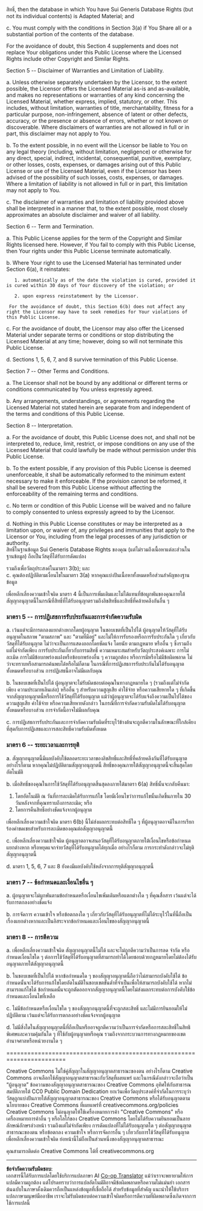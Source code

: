 <!--
CO_OP_TRANSLATOR_METADATA:
{
  "original_hash": "45ab63a2cd8f5faef6c9b150618837a4",
  "translation_date": "2025-08-29T09:15:17+00:00",
  "source_file": "lessons/sketchnotes/LICENSE.md",
  "language_code": "th"
}
-->
สิทธิ์, then the database in which You have Sui Generis Database Rights (but not its individual contents) is Adapted Material; and  

  c. You must comply with the conditions in Section 3(a) if You Share all or a substantial portion of the contents of the database.  

For the avoidance of doubt, this Section 4 supplements and does not replace Your obligations under this Public License where the Licensed Rights include other Copyright and Similar Rights.  


Section 5 -- Disclaimer of Warranties and Limitation of Liability.  

  a. Unless otherwise separately undertaken by the Licensor, to the extent possible, the Licensor offers the Licensed Material as-is and as-available, and makes no representations or warranties of any kind concerning the Licensed Material, whether express, implied, statutory, or other. This includes, without limitation, warranties of title, merchantability, fitness for a particular purpose, non-infringement, absence of latent or other defects, accuracy, or the presence or absence of errors, whether or not known or discoverable. Where disclaimers of warranties are not allowed in full or in part, this disclaimer may not apply to You.  

  b. To the extent possible, in no event will the Licensor be liable to You on any legal theory (including, without limitation, negligence) or otherwise for any direct, special, indirect, incidental, consequential, punitive, exemplary, or other losses, costs, expenses, or damages arising out of this Public License or use of the Licensed Material, even if the Licensor has been advised of the possibility of such losses, costs, expenses, or damages. Where a limitation of liability is not allowed in full or in part, this limitation may not apply to You.  

  c. The disclaimer of warranties and limitation of liability provided above shall be interpreted in a manner that, to the extent possible, most closely approximates an absolute disclaimer and waiver of all liability.  


Section 6 -- Term and Termination.  

  a. This Public License applies for the term of the Copyright and Similar Rights licensed here. However, if You fail to comply with this Public License, then Your rights under this Public License terminate automatically.  

  b. Where Your right to use the Licensed Material has terminated under Section 6(a), it reinstates:  

       1. automatically as of the date the violation is cured, provided it is cured within 30 days of Your discovery of the violation; or  

       2. upon express reinstatement by the Licensor.  

     For the avoidance of doubt, this Section 6(b) does not affect any right the Licensor may have to seek remedies for Your violations of this Public License.  

  c. For the avoidance of doubt, the Licensor may also offer the Licensed Material under separate terms or conditions or stop distributing the Licensed Material at any time; however, doing so will not terminate this Public License.  

  d. Sections 1, 5, 6, 7, and 8 survive termination of this Public License.  


Section 7 -- Other Terms and Conditions.  

  a. The Licensor shall not be bound by any additional or different terms or conditions communicated by You unless expressly agreed.  

  b. Any arrangements, understandings, or agreements regarding the Licensed Material not stated herein are separate from and independent of the terms and conditions of this Public License.  


Section 8 -- Interpretation.  

  a. For the avoidance of doubt, this Public License does not, and shall not be interpreted to, reduce, limit, restrict, or impose conditions on any use of the Licensed Material that could lawfully be made without permission under this Public License.  

  b. To the extent possible, if any provision of this Public License is deemed unenforceable, it shall be automatically reformed to the minimum extent necessary to make it enforceable. If the provision cannot be reformed, it shall be severed from this Public License without affecting the enforceability of the remaining terms and conditions.  

  c. No term or condition of this Public License will be waived and no failure to comply consented to unless expressly agreed to by the Licensor.  

  d. Nothing in this Public License constitutes or may be interpreted as a limitation upon, or waiver of, any privileges and immunities that apply to the Licensor or You, including from the legal processes of any jurisdiction or authority.  
สิทธิ์ในฐานข้อมูล Sui Generis Database Rights ของคุณ (แต่ไม่รวมถึงเนื้อหาแต่ละส่วนในฐานข้อมูล) ถือเป็นวัสดุที่ได้รับการดัดแปลง  

รวมถึงเพื่อวัตถุประสงค์ในมาตรา 3(b); และ  
c. คุณต้องปฏิบัติตามเงื่อนไขในมาตรา 3(a) หากคุณแบ่งปันเนื้อหาทั้งหมดหรือส่วนสำคัญของฐานข้อมูล  

เพื่อหลีกเลี่ยงความเข้าใจผิด มาตรา 4 นี้เป็นการเพิ่มเติมและไม่ได้แทนที่ข้อผูกพันของคุณภายใต้สัญญาอนุญาตนี้ในกรณีที่สิทธิ์ที่ได้รับอนุญาตรวมถึงลิขสิทธิ์และสิทธิ์ที่คล้ายคลึงกันอื่น ๆ  

### มาตรา 5 -- การปฏิเสธการรับประกันและการจำกัดความรับผิด  

a. เว้นแต่จะมีการตกลงแยกต่างหากโดยผู้อนุญาต ในขอบเขตที่เป็นไปได้ ผู้อนุญาตให้วัสดุที่ได้รับอนุญาตในสภาพ "ตามสภาพ" และ "ตามที่มีอยู่" และไม่ให้การรับรองหรือการรับประกันใด ๆ เกี่ยวกับวัสดุที่ได้รับอนุญาต ไม่ว่าจะเป็นการแสดงออกโดยชัดแจ้ง โดยนัย ตามกฎหมาย หรืออื่น ๆ ซึ่งรวมถึงแต่ไม่จำกัดเพียง การรับประกันเกี่ยวกับกรรมสิทธิ์ ความเหมาะสมสำหรับวัตถุประสงค์เฉพาะ การไม่ละเมิด การไม่มีข้อบกพร่องแฝงหรือข้อบกพร่องอื่น ๆ ความถูกต้อง หรือการมีหรือไม่มีข้อผิดพลาด ไม่ว่าจะทราบหรือสามารถค้นพบได้หรือไม่ก็ตาม ในกรณีที่การปฏิเสธการรับประกันไม่ได้รับอนุญาตทั้งหมดหรือบางส่วน การปฏิเสธนี้อาจไม่มีผลกับคุณ  

b. ในขอบเขตที่เป็นไปได้ ผู้อนุญาตจะไม่รับผิดชอบต่อคุณในทางกฎหมายใด ๆ (รวมถึงแต่ไม่จำกัดเพียง ความประมาทเลินเล่อ) หรืออื่น ๆ สำหรับความสูญเสีย ค่าใช้จ่าย หรือความเสียหายใด ๆ ที่เกิดขึ้นจากสัญญาอนุญาตนี้หรือการใช้วัสดุที่ได้รับอนุญาต แม้ว่าผู้อนุญาตจะได้รับแจ้งถึงความเป็นไปได้ของความสูญเสีย ค่าใช้จ่าย หรือความเสียหายดังกล่าว ในกรณีที่การจำกัดความรับผิดไม่ได้รับอนุญาตทั้งหมดหรือบางส่วน การจำกัดนี้อาจไม่มีผลกับคุณ  

c. การปฏิเสธการรับประกันและการจำกัดความรับผิดที่ระบุไว้ข้างต้นจะถูกตีความในลักษณะที่ใกล้เคียงที่สุดกับการปฏิเสธและการสละสิทธิ์ความรับผิดทั้งหมด  

### มาตรา 6 -- ระยะเวลาและการยุติ  

a. สัญญาอนุญาตนี้มีผลบังคับใช้ตลอดระยะเวลาของลิขสิทธิ์และสิทธิ์ที่คล้ายคลึงกันที่ได้รับอนุญาต อย่างไรก็ตาม หากคุณไม่ปฏิบัติตามสัญญาอนุญาตนี้ สิทธิ์ของคุณภายใต้สัญญาอนุญาตนี้จะสิ้นสุดโดยอัตโนมัติ  

b. เมื่อสิทธิ์ของคุณในการใช้วัสดุที่ได้รับอนุญาตสิ้นสุดลงภายใต้มาตรา 6(a) สิทธิ์นั้นจะกลับคืนมา:  

1. โดยอัตโนมัติ ณ วันที่การละเมิดได้รับการแก้ไข โดยมีเงื่อนไขว่าการแก้ไขนั้นเกิดขึ้นภายใน 30 วันหลังจากที่คุณทราบถึงการละเมิด; หรือ  
2. โดยการคืนสิทธิ์อย่างชัดแจ้งจากผู้อนุญาต  

เพื่อหลีกเลี่ยงความเข้าใจผิด มาตรา 6(b) นี้ไม่ส่งผลกระทบต่อสิทธิ์ใด ๆ ที่ผู้อนุญาตอาจมีในการเรียกร้องค่าชดเชยสำหรับการละเมิดของคุณต่อสัญญาอนุญาตนี้  

c. เพื่อหลีกเลี่ยงความเข้าใจผิด ผู้อนุญาตอาจเสนอวัสดุที่ได้รับอนุญาตภายใต้เงื่อนไขหรือข้อกำหนดแยกต่างหาก หรือหยุดแจกจ่ายวัสดุที่ได้รับอนุญาตได้ทุกเมื่อ อย่างไรก็ตาม การกระทำดังกล่าวจะไม่ยุติสัญญาอนุญาตนี้  

d. มาตรา 1, 5, 6, 7 และ 8 ยังคงมีผลบังคับใช้หลังจากการยุติสัญญาอนุญาตนี้  

### มาตรา 7 -- ข้อกำหนดและเงื่อนไขอื่น ๆ  

a. ผู้อนุญาตจะไม่ผูกพันตามข้อกำหนดหรือเงื่อนไขเพิ่มเติมหรือแตกต่างใด ๆ ที่คุณสื่อสาร เว้นแต่จะได้รับการตกลงอย่างชัดแจ้ง  

b. การจัดการ ความเข้าใจ หรือข้อตกลงใด ๆ เกี่ยวกับวัสดุที่ได้รับอนุญาตที่ไม่ได้ระบุไว้ในที่นี้ถือเป็นเรื่องแยกต่างหากและเป็นอิสระจากข้อกำหนดและเงื่อนไขของสัญญาอนุญาตนี้  

### มาตรา 8 -- การตีความ  

a. เพื่อหลีกเลี่ยงความเข้าใจผิด สัญญาอนุญาตนี้ไม่ได้ และจะไม่ถูกตีความว่าเป็นการลด จำกัด หรือกำหนดเงื่อนไขใด ๆ ต่อการใช้วัสดุที่ได้รับอนุญาตที่สามารถทำได้โดยชอบด้วยกฎหมายโดยไม่ต้องได้รับอนุญาตภายใต้สัญญาอนุญาตนี้  

b. ในขอบเขตที่เป็นไปได้ หากข้อกำหนดใด ๆ ของสัญญาอนุญาตนี้ถือว่าไม่สามารถบังคับใช้ได้ ข้อกำหนดนั้นจะได้รับการแก้ไขโดยอัตโนมัติในขอบเขตขั้นต่ำที่จำเป็นเพื่อให้สามารถบังคับใช้ได้ หากไม่สามารถแก้ไขได้ ข้อกำหนดนั้นจะถูกตัดออกจากสัญญาอนุญาตนี้โดยไม่ส่งผลกระทบต่อการบังคับใช้ข้อกำหนดและเงื่อนไขที่เหลือ  

c. ไม่มีข้อกำหนดหรือเงื่อนไขใด ๆ ของสัญญาอนุญาตนี้ที่จะถูกสละสิทธิ์ และไม่มีการยินยอมให้ไม่ปฏิบัติตาม เว้นแต่จะได้รับการตกลงอย่างชัดแจ้งจากผู้อนุญาต  

d. ไม่มีสิ่งใดในสัญญาอนุญาตนี้ที่ถือเป็นหรืออาจถูกตีความว่าเป็นการจำกัดหรือการสละสิทธิ์ในสิทธิพิเศษและความคุ้มกันใด ๆ ที่ใช้กับผู้อนุญาตหรือคุณ รวมถึงจากกระบวนการทางกฎหมายของเขตอำนาจศาลหรือหน่วยงานใด ๆ  

=======================================================================  

Creative Commons ไม่ใช่คู่สัญญาในสัญญาอนุญาตสาธารณะของตน อย่างไรก็ตาม Creative Commons อาจเลือกใช้สัญญาอนุญาตสาธารณะกับวัสดุที่เผยแพร่ และในกรณีดังกล่าวจะถือว่าเป็น “ผู้อนุญาต” ข้อความของสัญญาอนุญาตสาธารณะของ Creative Commons อุทิศให้กับสาธารณสมบัติภายใต้ CC0 Public Domain Dedication ยกเว้นเพื่อวัตถุประสงค์ที่จำกัดในการระบุว่าวัสดุถูกแบ่งปันภายใต้สัญญาอนุญาตสาธารณะของ Creative Commons หรือได้รับอนุญาตตามนโยบายของ Creative Commons ที่เผยแพร่ที่ creativecommons.org/policies Creative Commons ไม่อนุญาตให้ใช้เครื่องหมายการค้า "Creative Commons" หรือเครื่องหมายการค้าอื่น ๆ หรือโลโก้ของ Creative Commons โดยไม่ได้รับความยินยอมเป็นลายลักษณ์อักษรล่วงหน้า รวมถึงแต่ไม่จำกัดเพียง การดัดแปลงที่ไม่ได้รับอนุญาตใด ๆ ต่อสัญญาอนุญาตสาธารณะของตน หรือข้อตกลง ความเข้าใจ หรือการจัดการอื่น ๆ เกี่ยวกับการใช้วัสดุที่ได้รับอนุญาต เพื่อหลีกเลี่ยงความเข้าใจผิด ย่อหน้านี้ไม่ถือเป็นส่วนหนึ่งของสัญญาอนุญาตสาธารณะ  

คุณสามารถติดต่อ Creative Commons ได้ที่ creativecommons.org  

---

**ข้อจำกัดความรับผิดชอบ**:  
เอกสารนี้ได้รับการแปลโดยใช้บริการแปลภาษา AI [Co-op Translator](https://github.com/Azure/co-op-translator) แม้ว่าเราจะพยายามให้การแปลมีความถูกต้อง แต่โปรดทราบว่าการแปลอัตโนมัติอาจมีข้อผิดพลาดหรือความไม่แม่นยำ เอกสารต้นฉบับในภาษาดั้งเดิมควรถือเป็นแหล่งข้อมูลที่เชื่อถือได้ สำหรับข้อมูลที่สำคัญ แนะนำให้ใช้บริการแปลภาษามนุษย์มืออาชีพ เราจะไม่รับผิดชอบต่อความเข้าใจผิดหรือการตีความที่ผิดพลาดซึ่งเกิดจากการใช้การแปลนี้